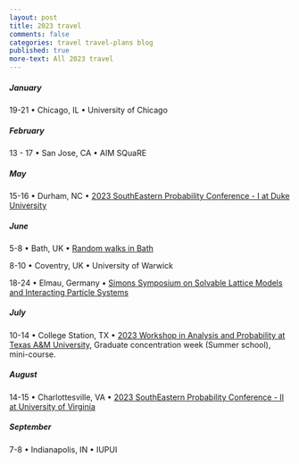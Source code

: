 ```yaml
---
layout: post
title: 2023 travel
comments: false
categories: travel travel-plans blog
published: true
more-text: All 2023 travel
---
```


##### January

19-21 
&bull;
Chicago, IL
&bull;
University of Chicago

<!--more-->

##### February

13 - 17
&bull; 
San Jose, CA 
&bull; 
AIM SQuaRE

<!-- ##### March -->

<!-- ##### April -->

##### May

15-16 &bull;  Durham, NC &bull; <a href="https://services.math.duke.edu/~rtd/SEPC2023/SEPC2023.html">2023 SouthEastern Probability Conference - I at Duke University</a>


##### June

5-8 &bull; Bath, UK &bull; <a href="https://sites.google.com/view/rw-in-bath/home">Random walks in Bath</a>

8-10 &bull; Coventry, UK &bull; University of Warwick


18-24 &bull; Elmau, Germany &bull;  <a href="https://www.simonsfoundation.org/event/solvable-lattice-models-and-interacting-particle-systems-2023/">Simons Symposium on Solvable Lattice Models and Interacting Particle Systems</a>

##### July

10-14 &bull; 
College Station, TX
&bull; 
<a href="https://www.math.tamu.edu/conferences/functional_analysis/PANEM.html">2023 Workshop in Analysis and Probability at Texas A&amp;M University</a>, Graduate concentration week (Summer school), mini-course.

##### August

14-15 &bull; Charlottesville, VA &bull; <a href="https://math.virginia.edu/2023/02/SEPC2/">2023 SouthEastern Probability Conference - II at University of Virginia</a>

##### September

7-8
&bull;
Indianapolis, IN
&bull;
IUPUI

<!-- ##### October  -->

<!-- ##### November -->

<!-- ##### December -->
